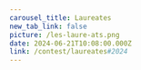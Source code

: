 ```yaml
---
carousel_title: Laureates
new_tab_link: false
picture: /les-laure-ats.png
date: 2024-06-21T10:08:00.000Z
link: /contest/laureates#2024
---
```


